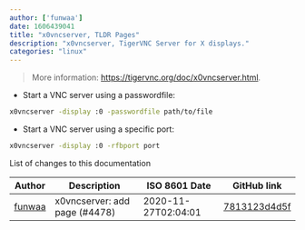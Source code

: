 ```yaml
---
author: ['funwaa']
date: 1606439041
title: "x0vncserver, TLDR Pages"
description: "x0vncserver, TigerVNC Server for X displays."
categories: "linux"
---
```

> More information: <https://tigervnc.org/doc/x0vncserver.html>.

- Start a VNC server using a passwordfile:

```bash
x0vncserver -display :0 -passwordfile path/to/file
```

- Start a VNC server using a specific port:

```bash
x0vncserver -display :0 -rfbport port
```
List of changes to this documentation


Author | Description | ISO 8601 Date | GitHub link
------|-----|-----|-----
[funwaa](mailto:56044926+funwaa@users.noreply.github.com) | x0vncserver: add page (#4478) | 2020-11-27T02:04:01 | [7813123d4d5f](https://github.com/tldr-pages/tldr/commit/7813123d4d5f61ff932089b655fdc6bb4c0ee936)

